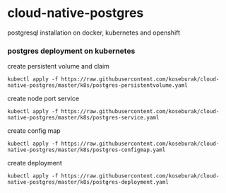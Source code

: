 # cloud-native-postgres
postgresql installation on docker, kubernetes and openshift

### postgres deployment on kubernetes
create persistent volume and claim
```
kubectl apply -f https://raw.githubusercontent.com/koseburak/cloud-native-postgres/master/k8s/postgres-persistentvolume.yaml
```
create node port service
```
kubectl apply -f https://raw.githubusercontent.com/koseburak/cloud-native-postgres/master/k8s/postgres-service.yaml
```
create config map
```
kubectl apply -f https://raw.githubusercontent.com/koseburak/cloud-native-postgres/master/k8s/postgres-configmap.yaml
```
create deployment
```
kubectl apply -f https://raw.githubusercontent.com/koseburak/cloud-native-postgres/master/k8s/postgres-deployment.yaml
```
